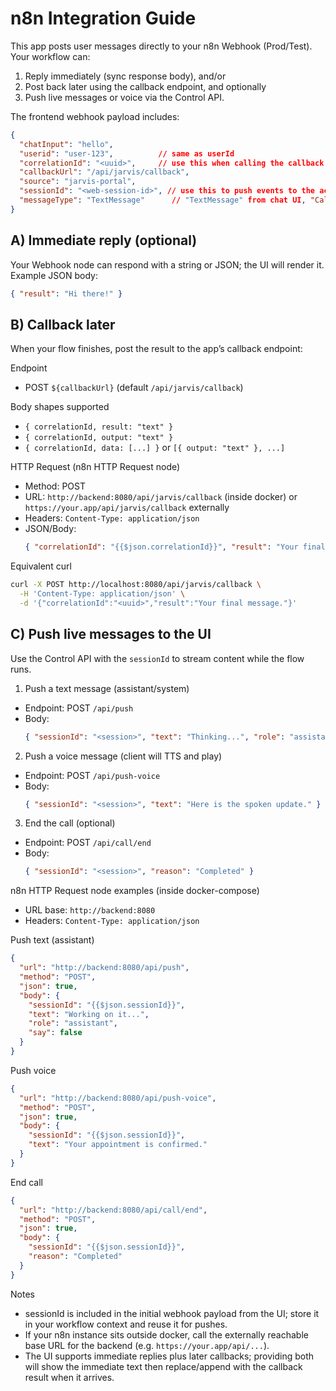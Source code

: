 # n8n Integration Guide

This app posts user messages directly to your n8n Webhook (Prod/Test). Your workflow can:

1) Reply immediately (sync response body), and/or
2) Post back later using the callback endpoint, and optionally
3) Push live messages or voice via the Control API.

The frontend webhook payload includes:

```json
{
  "chatInput": "hello",
  "userid": "user-123",          // same as userId
  "correlationId": "<uuid>",     // use this when calling the callback endpoint
  "callbackUrl": "/api/jarvis/callback",
  "source": "jarvis-portal",
  "sessionId": "<web-session-id>", // use this to push events to the active UI
  "messageType": "TextMessage"      // "TextMessage" from chat UI, "CallMessage" for voice/call flows
}
```

## A) Immediate reply (optional)
Your Webhook node can respond with a string or JSON; the UI will render it. Example JSON body:

```json
{ "result": "Hi there!" }
```

## B) Callback later
When your flow finishes, post the result to the app’s callback endpoint:

Endpoint
- POST `${callbackUrl}` (default `/api/jarvis/callback`)

Body shapes supported
- `{ correlationId, result: "text" }`
- `{ correlationId, output: "text" }`
- `{ correlationId, data: [...] }` or `[{ output: "text" }, ...]`

HTTP Request (n8n HTTP Request node)
- Method: POST
- URL: `http://backend:8080/api/jarvis/callback` (inside docker) or `https://your.app/api/jarvis/callback` externally
- Headers: `Content-Type: application/json`
- JSON/Body:
  ```json
  { "correlationId": "{{$json.correlationId}}", "result": "Your final message." }
  ```

Equivalent curl
```bash
curl -X POST http://localhost:8080/api/jarvis/callback \
  -H 'Content-Type: application/json' \
  -d '{"correlationId":"<uuid>","result":"Your final message."}'
```

## C) Push live messages to the UI
Use the Control API with the `sessionId` to stream content while the flow runs.

1) Push a text message (assistant/system)
- Endpoint: POST `/api/push`
- Body:
  ```json
  { "sessionId": "<session>", "text": "Thinking...", "role": "assistant", "say": false }
  ```

2) Push a voice message (client will TTS and play)
- Endpoint: POST `/api/push-voice`
- Body:
  ```json
  { "sessionId": "<session>", "text": "Here is the spoken update." }
  ```

3) End the call (optional)
- Endpoint: POST `/api/call/end`
- Body:
  ```json
  { "sessionId": "<session>", "reason": "Completed" }
  ```

n8n HTTP Request node examples (inside docker-compose)
- URL base: `http://backend:8080`
- Headers: `Content-Type: application/json`

Push text (assistant)
```json
{
  "url": "http://backend:8080/api/push",
  "method": "POST",
  "json": true,
  "body": {
    "sessionId": "{{$json.sessionId}}",
    "text": "Working on it...",
    "role": "assistant",
    "say": false
  }
}
```

Push voice
```json
{
  "url": "http://backend:8080/api/push-voice",
  "method": "POST",
  "json": true,
  "body": {
    "sessionId": "{{$json.sessionId}}",
    "text": "Your appointment is confirmed."
  }
}
```

End call
```json
{
  "url": "http://backend:8080/api/call/end",
  "method": "POST",
  "json": true,
  "body": {
    "sessionId": "{{$json.sessionId}}",
    "reason": "Completed"
  }
}
```

Notes
- sessionId is included in the initial webhook payload from the UI; store it in your workflow context and reuse it for pushes.
- If your n8n instance sits outside docker, call the externally reachable base URL for the backend (e.g. `https://your.app/api/...`).
- The UI supports immediate replies plus later callbacks; providing both will show the immediate text then replace/append with the callback result when it arrives.
